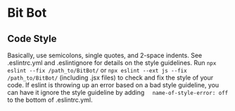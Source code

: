 # Bit Bot

## Code Style

Basically, use semicolons, single quotes, and 2-space indents. See .eslintrc.yml and .eslintignore for details on the style guidelines. Run `npx eslint --fix /path_to/BitBot/` or `npx eslint --ext js --fix /path_to/BitBot/` (including .jsx files) to check and fix the style of your code. If eslint is throwing up an error based on a bad style guideline, you can have it ignore the style guideline by adding `  name-of-style-error: off` to the bottom of .eslintrc.yml.
